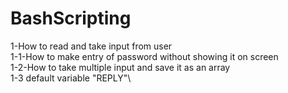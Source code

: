 # BashScripting
1-How to read and take input from user \
    1-1-How to make entry of password without showing it on screen\
    1-2-How to take multiple input and save it as an array\
    1-3 default variable "REPLY"\
